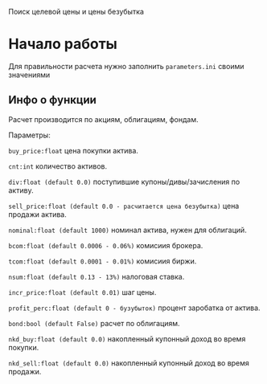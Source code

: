 Поиск целевой цены и цены безубытка

# Начало работы
Для правильности расчета нужно заполнить `parameters.ini` своими значениями

## Инфо о функции

Расчет производится по акциям, облигациям, фондам.
    
Параметры:

`buy_price:float`
    цена покупки актива.

`cnt:int`
    количество активов.

`div:float (default 0.0)`
    поступившие купоны/дивы/зачисления по активу.

`sell_price:float (default 0.0 - расчитается цена безубытка)`
    цена продажи актива.

`nominal:float (default 1000)`
    номинал актива, нужен для облигаций.
    
`bcom:float (default 0.0006 - 0.06%)`
    комисиия брокера.

`tcom:float (default 0.0001 - 0.01%)`
    комисиия биржи.

`nsum:float (default 0.13 - 13%)`
    налоговая ставка.

`incr_price:float (default 0.01)`
    шаг цены.

`profit_perc:float (default 0 - бузубыток)`
    процент заробатка от актива.

`bond:bool (default False)`
    расчет по облигациям.

`nkd_buy:float (default 0.0)`
    накопленный купонный доход во время покупки.

`nkd_sell:float (default 0.0)`
    накопленный купонный доход во время продажи.